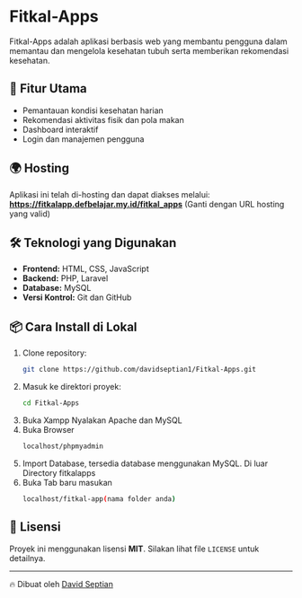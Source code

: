 # Fitkal-Apps

Fitkal-Apps adalah aplikasi berbasis web yang membantu pengguna dalam memantau dan mengelola kesehatan tubuh serta memberikan rekomendasi kesehatan.

## 🚀 Fitur Utama
- Pemantauan kondisi kesehatan harian
- Rekomendasi aktivitas fisik dan pola makan
- Dashboard interaktif
- Login dan manajemen pengguna

## 🌍 Hosting
Aplikasi ini telah di-hosting dan dapat diakses melalui:
**https://fitkalapp.defbelajar.my.id/fitkal_apps** (Ganti dengan URL hosting yang valid)

## 🛠 Teknologi yang Digunakan
- **Frontend:** HTML, CSS, JavaScript
- **Backend:** PHP, Laravel
- **Database:** MySQL
- **Versi Kontrol:** Git dan GitHub

## 📦 Cara Install di Lokal
1. Clone repository:
   ```bash
   git clone https://github.com/davidseptian1/Fitkal-Apps.git
   ```
2. Masuk ke direktori proyek:
   ```bash
   cd Fitkal-Apps
   ```
3. Buka Xampp Nyalakan Apache dan MySQL
4. Buka Browser
   ```bash
   localhost/phpmyadmin
6. Import Database, tersedia database menggunakan MySQL. Di luar Directory fitkalapps
7. Buka Tab baru masukan
   ```bash
   localhost/fitkal-app(nama folder anda)

## 📄 Lisensi
Proyek ini menggunakan lisensi **MIT**. Silakan lihat file `LICENSE` untuk detailnya.

---

🔥 Dibuat oleh [David Septian](https://github.com/davidseptian1)

